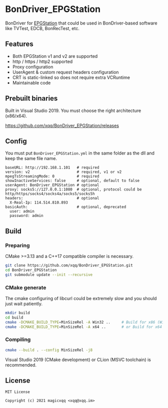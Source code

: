 BonDriver_EPGStation
======
BonDriver for [EPGStation](https://github.com/l3tnun/EPGStation) that could be used in BonDriver-based software like TVTest, EDCB, BonRecTest, etc.

## Features
- Both EPGStation v1 and v2 are supported
- http / https / http2 supported
- Proxy configuration
- UserAgent & custom request headers configuration
- CRT is static-linked so does not require extra VCRuntime
- Maintainable code

## Prebuilt binaries
Built in Visual Studio 2019. You must choose the right architecture (x86/x64).

https://github.com/xqq/BonDriver_EPGStation/releases

## Config
You must put `BonDriver_EPGStation.yml` in the same folder as the dll and keep the same file name.

```
baseURL: http://192.168.1.101   # required
version: v2                     # required, v1 or v2
mpegTsStreamingMode: 0          # required
showInactiveServices: false     # optional, default to false
userAgent: BonDriver_EPGStation # optional
proxy: socks5://127.0.0.1:1080  # optional, protocol could be http/https/socks4/socks4a/socks5/socks5h
headers:                        # optional
  X-Real-Ip: 114.514.810.893
basicAuth:                      # optional, deprecated
  user: admin
  password: admin
```

## Build
### Preparing
CMake >=3.13 and a C++17 compatible compiler is necessary.
```bash
git clone https://github.com/xqq/BonDriver_EPGStation.git
cd BonDriver_EPGStation
git submodule update --init --recursive
```

### CMake generate
The cmake configuring of libcurl could be extremely slow and you should just wait patiently.
```bash
mkdir build
cd build
cmake -DCMAKE_BUILD_TYPE=MinSizeRel -A Win32 ..     # Build for x86 (Win32)
cmake -DCMAKE_BUILD_TYPE=MinSizeRel -A x64 ..       # or Build for x64 (x64)
```

### Compiling
```bash
cmake --build . --config MinSizeRel -j8
```

Visual Studio 2019 (CMake development) or CLion (MSVC toolchain) is recommended.

## License
```
MIT License

Copyright (c) 2021 magicxqq <xqq@xqq.im>
```
